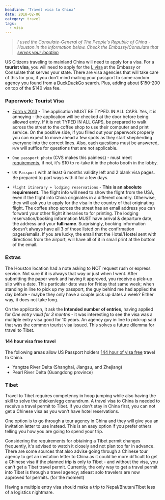 ```yaml
---
headline: 'Travel visa to China'
date: 2018-02-06
category: travel
tags:
  - visa
---
```


> _I used the Consulate-General of The People's Republic of China - Houston in the information below. Check the Embassy/Consulate that [serves your location]_

US Citizens traveling to mainland China will need to apply for a visa. For a **tourist visa**, you will need to apply for the [L visa] at the Embassy or Consulate that serves your state. There are visa agencies that will take care of this for you, if you don't mind mailing your passport to some random agency you found from a [DuckDuckGo] search. Plus, adding about $150-200 on top of the $140 visa fee.


### **Paperwork: Tourist Visa**

- [Form v.2013] - The application MUST BE TYPED. IN ALL CAPS. Yes, it is annoying - the application will be checked at the door before being allowed entry. If it is not TYPED IN ALL CAPS, be prepared to walk across the street to the coffee shop to use their computer and print service. On the positive side, if you filled out your paperwork properly you can expect to move ahead a few spots as they start shepherding everyone into the correct lines. Also, each questions must be answered, `N/A` will suffice for questions that are not applicable.

- `One passport photo` (CVS makes this painless) - must meet [requirements], if not, it's $10 to re-take it in the photo booth in the lobby.

- `US Passport` with at least 6 months validity left and 2 blank visa pages. Be prepared to part ways with it for a few days.

- `Flight itinerary + lodging reservations` - **This is an absolute requirement.** The flight info will need to show the flight from the USA, even if the flight into China originates in a different country. Otherwise, they will ask you to apply for the visa in the country of that originating flight. The coffee shop across the street has an email address you can forward your other flight itineraries to for printing. The lodging reservation/booking information MUST have arrival & departure date, the address and your **full name**. Surprisingly, booking information doesn't always have all 3 of those listed on the confirmation pages/emails. If you are lucky, the email that the Hotel/Hostel sent with directions from the airport, will have all of it in small print at the bottom of the email. 


### **Extras**

The Houston location had a note asking to NOT request rush or express service. Not sure if it is always that way or just when I went. After submitting the paper work and having it approved, you receive a pick-up slip with a date. This particular date was for Friday that same week; when standing in line to pick up my passport, the guy behind me had applied the day before - maybe they only have a couple pick up dates a week? Either way, it does not take long.

On the application, it ask the **Intended number of entries**, having applied for _One entry valid for 3 months_ - it was interesting to see the visa was a multiple entry visa good for 10 years. An agency guy in line to pick-up said that was the common tourist visa issued. This solves a future dilemma for travel to Tibet.


#### **144 hour visa free travel**

The following areas allow US Passport holders [144 hour of visa free] travel to China.

- Yangtze River Delta (Shanghai, Jiangsu, and Zhejiang)
- Pearl River Delta (Guangdong province)


### **Tibet**

Travel to Tibet requires competency in hoop jumping while also having the skill to solve the chicken/egg conundrum. A travel visa to China is needed to receive a travel permit to Tibet. If you don't stay in China first, you can not get a Chinese visa as you won't have hotel reservations. 

One option is to go through a tour agency in China and they will give you an invitation letter to use instead. This is an easy option if you prefer others telling you how you are going to spend your trip. 

Considering the requirements for obtaining a Tibet permit changes frequently, it's advised to watch it closely and not plan too far in advance. There are some sources that also advise going through a Chinese tour agency to get an invitation letter to China as it could be more difficult to get a Chinese visa if the planned trip is only to Tibet - and without the visa, you can't get a Tibet travel permit. Currently, the only way to get a travel permit into Tibet is through a travel agency; atleast solo travelers are now approved for permits. (for the moment)

Having a multiple entry visa should make a trip to Nepal/Bhutan/Tibet less of a logistics nightmare.



[serves your location]: http://www.china-embassy.org/eng/zmzlljs/t84229.htm
[L visa]: http://houston.china-consulate.org/eng/vp/zgqz/t1251843.htm#L
[Form v.2013]: http://houston.china-consulate.org/chn/zjfws/bgxz/P020170315251424277685.pdf
[requirements]: http://houston.china-consulate.org/eng/vp/zgqz/t1448271.htm
[DuckDuckGo]: https://duckduckgo.com
[144 hour of visa free]: http://www.chinadiscovery.com/chinese-visa/144-hour-visa-free.html
